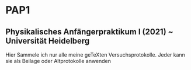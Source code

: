 # PAP1
## Physikalisches Anfängerpraktikum I (2021) ~ Universität Heidelberg

Hier Sammele ich nur alle meine geTeXten Versuchsprotokolle. Jeder kann sie als Beilage oder Altprotokolle anwenden

